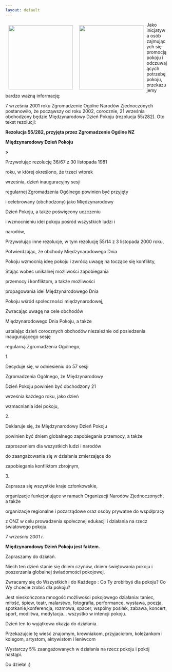 ```yaml
---
layout: default
---
```

<p><img src="{{site.baseurl}}\articles\pictures\465.zielono-zielona.jpg" align="left" style="margin: 10px 10px" width="200"><p><img src="{{site.baseurl}}\articles\pictures\.jpg" align="left" style="margin: 10px 10px" width="200"><!--5-->
<p>Jako inicjatywa osób zajmujących się promocją pokoju i odczuwających potrzebę pokoju, przekazujemy bardzo ważną informację:</p><p>7
września 2001 roku Zgromadzenie Ogólne Narodów Zjednoczonych
postanowiło, że począwszy od roku 2002, corocznie, 21 września
obchodzony będzie Międzynarodowy Dzień Pokoju (rezolucja 55/282). Oto
tekst rezolucji: </p><p><strong>Rezolucja 55/282, przyjęta przez Zgromadzenie Ogólne NZ</p><p><b>Międzynarodowy Dzień Pokoju</b></p><p>></strong></p><p>Przywołując rezolucję 36/67 z 30 listopada 1981 </p><p>roku, w której określono, że trzeci wtorek </p><p>września, dzień inauguracyjny sesji</p><p>regularnej Zgromadzenia Ogólnego powinien być przyjęty </p><p>i celebrowany (obchodzony) jako Międzynarodowy</p><p>Dzień Pokoju, a także poświęcony uczczeniu </p><p>i wzmocnieniu idei pokoju pośród wszystkich ludzi i </p><p>narodów, 
</p><p>Przywołując inne rezolucje, w tym rezolucję 55/14 z 3 listopada 2000 roku,</p><p>Potwierdzając, że obchody Międzynarodowego Dnia</p><p>Pokoju wzmocnią ideę pokoju i zwrócą uwagę na toczące się konflikty, 
</p><p>Stając wobec unikalnej możliwości zapobiegania </p><p>przemocy i konfliktom, a także możliwości </p><p>propagowania idei Międzynarodowego Dnia</p><p>Pokoju wśród społeczności międzynarodowej,</p><p>Zwracając uwagę na cele obchodów </p><p>Międzynarodowego Dnia Pokoju, a także </p><p>ustalając dzień corocznych obchodów niezależnie od posiedzenia inaugurującego sesję </p><p>regularną Zgromadzenia Ogólnego, 
</p><p>1. </p><p>Decyduje się, w odniesieniu do 57 sesji </p><p>Zgromadzenia Ogólnego, że Międzynarodowy </p><p>Dzień Pokoju powinien być obchodzony 21 </p><p>września każdego roku, jako dzień </p><p>wzmacniania idei pokoju, 
</p><p>2. </p><p>Deklaruje się, że Międzynarodowy Dzień Pokoju</p><p>powinien być dniem globalnego zapobiegania przemocy, a także </p><p>zaproszeniem dla wszystkich ludzi i narodów </p><p>do zaangażowania się w działania zmierzające do</p><p>zapobiegania konfliktom zbrojnym, 
</p><p>3. </p><p>Zaprasza się wszystkie kraje członkowskie, </p><p>organizacje funkcjonujące w ramach Organizacji Narodów Zjednoczonych, a także </p><p>organizacje regionalne i pozarządowe oraz osoby prywatne do współpracy </p><p>z ONZ w celu prowadzenia społecznej edukacji i działania na rzecz światowego pokoju. 
</p><p><em>7 września 2001 r.</em> 
</p><p><strong>Międzynarodowy Dzień Pokoju jest faktem.</strong> 
</p><p>Zapraszamy do działań. 
</p><p>Niech ten dzień stanie się dniem czynów, dniem świętowania pokoju i poszerzania globalnej świadomości pokojowej. 
</p><p>Zwracamy się do Wszystkich i do Każdego : Co Ty zrobiłbyś dla pokoju? Co Wy chcecie zrobić dla pokoju? 
</p><p>Jest nieskończona mnogość możliwości
pokojowego działania: taniec, miłość, śpiew, teatr, malarstwo,
fotografia, performance, wystawa, poezja, spotkanie,konferencja,
rozmowa, spacer, wspólny posiłek, zabawa, koncert, sport, modlitwa,
medytacja… wszystko w intencji pokoju. </p><p>Dzień ten to wyjątkowa okazja do działania. 
</p><p>Przekazujcie tę wieść znajomym, krewniakom, przyjaciołom, koleżankom i kolegom, artystom, aktywistom i leniwcom 
</p><p>Wystarczy 5% zaangażowanych w działania na rzecz pokoju i pokój nastąpi. 
</p><p>Do dzieła! :)</p>
</p><p>